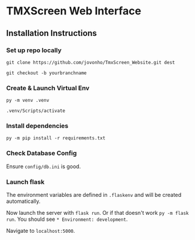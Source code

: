 # TMXScreen Web Interface

## Installation Instructions

### Set up repo locally
`git clone https://github.com/jovonho/TmxScreen_Website.git dest`  

`git checkout -b yourbranchname`

### Create & Launch Virtual Env
`py -m venv .venv`  

`.venv/Scripts/activate`  

### Install dependencies 
`py -m pip install -r requirements.txt`

### Check Database Config
Ensure `config/db.ini` is good.

### Launch flask
The environment variables are defined in `.flaskenv` and will be created automatically. 

Now launch the server with `flask run`. Or if that doesn't work `py -m flask run`. You should see `* Environment: development`.

Navigate to `localhost:5000`.